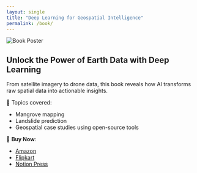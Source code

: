 ```yaml
---
layout: single
title: "Deep Learning for Geospatial Intelligence"
permalink: /book/
---
```


![Book Poster](/images/book_poster.png)

## Unlock the Power of Earth Data with Deep Learning

From satellite imagery to drone data, this book reveals how AI transforms raw spatial data into actionable insights.

🎯 Topics covered:
- Mangrove mapping
- Landslide prediction
- Geospatial case studies using open-source tools

🛒 **Buy Now**:
- [Amazon](https://amzn.in/d/5jRwEkY)
- [Flipkart](https://www.flipkart.com/deep-learning-geospatial-intelligence-techniques-applications-insights/p/itm399e074ffc111?pid=9798899291371)
- [Notion Press](https://notionpress.com/in/read/deep-learning-for-geospatial-intelligence)
